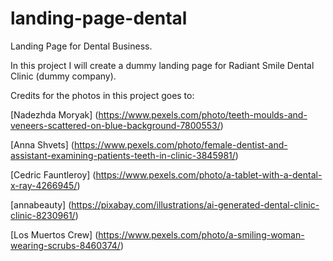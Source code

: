 # landing-page-dental
Landing Page for Dental Business.

In this project I will create a dummy landing page for Radiant Smile Dental Clinic (dummy company).



Credits for the photos in this project goes to:

[Nadezhda Moryak] (https://www.pexels.com/photo/teeth-moulds-and-veneers-scattered-on-blue-background-7800553/)

[Anna Shvets] (https://www.pexels.com/photo/female-dentist-and-assistant-examining-patients-teeth-in-clinic-3845981/)

[Cedric Fauntleroy] (https://www.pexels.com/photo/a-tablet-with-a-dental-x-ray-4266945/)

[annabeauty] (https://pixabay.com/illustrations/ai-generated-dental-clinic-clinic-8230961/)

[Los Muertos Crew] (https://www.pexels.com/photo/a-smiling-woman-wearing-scrubs-8460374/)